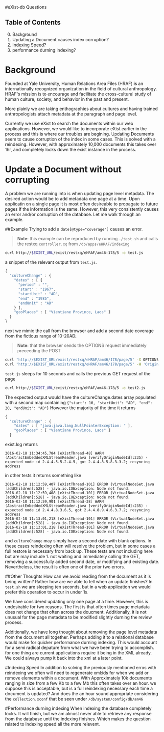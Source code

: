 #eXist-db Questions

## Table of Contents
  0. Background
  1. Updating a Document causes index corruption?
  2. Indexing Speed?
  3. performance durning indexing?

# Background
Founded at Yale University, Human Relations Area Files (HRAF) is an 
internationally recognized organization in the field of cultural anthropology. 
HRAF's mission is to encourage and facilitate the cross-cultural study of human
culture, society, and behavior in the past and present. 

More plainly we are taking enthographies about cultures and having trained 
anthropologists attach metadata at the paragraph and page level. 

Currently we use eXist to search the documents within our web applications. 
However, we would like to incorporate eXist earlier in the process and this is
where our troubles are begining. Updating Documents seem to cause corruption 
of the index in some cases. This is solved with a reindexing. However, with 
approximately 10,000 documents this takes over 1hr, and completely locks down 
the exist instance in the process. 

# Update a Document without corrupting
A problem we are running into is when updating page level metadata. The desired
action would be to add metadata one page at a time. Upon applicatin on a single
page it is most often desireable to propagate to future pages if the information 
is the same. However, this very consistently causes an error and/or corruption
of the database. Let me walk through an example.

##Example
Trying to add a `date[@type="coverage"]` causes an error.


>**Note**: this example can be reproduced by running `./test.sh` 
and calls the restxq `controller.xq` from `/db/apps/eHRAF/indexing`

````bash
curl http://$EXIST_URL/exist/restxq/eHRAF/am46-178/5 -o test.js
````

a snippet of the relevant output from `test.js`. 
````javascript
{
  "cultureChange" : {
    "dates" : [ {
      "period" : "",
      "start" : "1967",
      "startUnit" : "AD",
      "end" : "1985",
      "endUnit" : "AD"
    } ],
    "geoPlaces" : [ "Vientiane Province, Laos" ]
  }
}
````

next we mimic the call from the browser and add a second date coverage 
from the fictious range of 10-20AD. 

>**Note**: that the browser sends the OPTIONS request immediately preceeding the POST

````bash
curl 'http://$EXIST_URL/exist/restxq/eHRAF/am46/178/page/5' -X OPTIONS -H 'Access-Control-Request-Method: POST' -H 'Origin: http://192.168.10.155:3030' -H 'Accept-Encoding: gzip, deflate, sdch' -H 'Accept-Language: en-US,en;q=0.8' -H 'User-Agent: Mozilla/5.0 (X11; Linux x86_64) AppleWebKit/537.36 (KHTML, like Gecko) Chrome/48.0.2564.82 Safari/537.36' -H 'Accept: */*' -H 'Referer: http://192.168.10.155:3030/owcs/am46/documents/178' -H 'Connection: keep-alive' -H 'Access-Control-Request-Headers: accept, access-control-allowed-origin, content-type' --compressed
curl 'http://$EXIST_URL/exist/restxq/eHRAF/am46/178/page/5' -H 'Origin: http://192.168.10.155:3030' -H 'Accept-Encoding: gzip, deflate' -H 'Accept-Language: en-US,en;q=0.8'  -H 'content-type: application/xml' -H 'accept: application/json'  -H 'Connection: keep-alive' -H 'access-control-allowed-origin: *' --data-binary '{"timeCoverage":[{"period":"","start":"1967","startUnit":"AD","end":"1985","endUnit":"AD"},{"period":"","start":"10","startUnit":"AD","end":"20","endUnit":"AD"}],"propagateTimeCoverage":true,"placeCoverage":["Vientiane Province, Laos"],"propagatePlaceCoverage":true}' --compressed -o post.js
````

`test.js` sleeps for 10 seconds and calls the previous GET request of the page
````bash
curl http://$EXIST_URL/exist/restxq/eHRAF/am46-178/5 -o test2.js
````

The expected output would have the cultureChange.dates array populated with a
second map containing `{"start": 10, "startUnit": "AD", "end": 20, "endUnit": "AD"}` 
However the majority of the time it returns
````javascript
{
  "cultureChange" : {
    "dates" : [ "java:java.lang.NullPointerException: " ],
    "geoPlaces" : [ "Vientiane Province, Laos" ]
  }
````

exist.log returns
````
2016-02-18 11:34:45,784 [eXistThread-48] WARN  (AbstractEmbeddedXMLStreamReader.java [verifyOriginNodeId]:235) - expected node id 2.4.4.5.5.2.4.5, got 2.4.4.8.5.8.3.3.2; resyncing address 
````

in other tests it returns something like 
````
2016-02-18 11:12:59,407 [eXistThread-101] ERROR (VirtualNodeSet.java [addChildren]:528) - java.io.IOException: Node not found. 
2016-02-18 11:12:59,408 [eXistThread-101] ERROR (VirtualNodeSet.java [addChildren]:528) - java.io.IOException: Node not found. 
2016-02-18 11:12:59,901 [eXistThread-38] WARN  (AbstractEmbeddedXMLStreamReader.java [verifyOriginNodeId]:235) - expected node id 2.4.4.8.3.6.5, got 2.4.4.8.9.4.6.3.7.2; resyncing address 
2016-02-18 11:13:01,218 [eXistThread-101] ERROR (VirtualNodeSet.java [addChildren]:528) - java.io.IOException: Node not found. 
2016-02-18 11:13:01,218 [eXistThread-101] ERROR (VirtualNodeSet.java [addChildren]:528) - java.io.IOException: Node not found. 
````

and `cultureChange` may simply have a second date with blank options. 
In these cases reindexing often will resolve the problem, but in some cases a
full restore is necessary from back up. These tests are not including here
but are may include 1. not waiting and immediately calling the GET, removing a
successfully added second date, or modifying and existing date. Nevertheless,
the result is often one of the prior two errors.

##Other Thoughts
How can we avoid reading from the document as it is being written? Rather
how are we able to tell when an update finishes? In `test.sh` we are sleeping
ten seconds, but in a web application we would prefer this operation to occur 
in under 1s. 

We have considered updating only one page at a time. However, this is 
undesirable for two reasons. The first is that often times page metadata does
not change that often across the doucment. Additionally, it is not unusual
for the page metadata to be modified slightly durning the review process. 

Additionally, we have long thought about removing the page level metadata from 
the document all together. Perhaps adding it to a relational database would 
make for quicker performance durning indexing. This would account for a semi
radical depature from what we have been trying to accomplish. for one thing 
are current applications require it being in the XML already. We could always 
pump it back into the xml at a later point. 



#Indexing Speed
In addition to solving the previously mentioned erros with reindexing we often
will need to regenerate xml:ids for when we add or remove elements within a document.
With Approximately 10k documents ranging in size from a few Kb to a few Mb this 
often takes over an hour. we suppose this is acceptable, but is a full reindexing
necessary each time a document is updated? And does the an hour sound appropriate
considering the `collection.xconf` that be seen under `/db/system/config/db/am46`

#Performance durning indexing
When indexing the database completely locks. It will finish, but we am almost
never able to retrieve any response from the database until the indexing finishes.
Which makes the question related to Indexing speed all the more relevent. 
